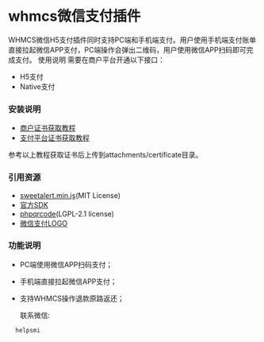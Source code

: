# whmcs微信支付插件
WHMCS微信H5支付插件同时支持PC端和手机端支付。用户使用手机端支付账单直接拉起微信APP支付，PC端操作会弹出二维码，用户使用微信APP扫码即可完成支付。
使用说明
需要在商户平台开通以下接口：
- H5支付
- Native支付

### 安装说明

* [商户证书获取教程](https://pay.weixin.qq.com/wiki/doc/apiv3_partner/open/pay/chapter2_6_1.shtml)
* [支付平台证书获取教程](https://pay.weixin.qq.com/wiki/doc/apiv3_partner/apis/wechatpay5_1.shtml)

参考以上教程获取证书后上传到attachments/certificate目录。

### 引用资源

* [sweetalert.min.js](https://sweetalert.js.org/)(MIT License)
* [官方SDK](https://github.com/wechatpay-apiv3/wechatpay-php)
* [phpqrcode](http://phpqrcode.sourceforge.net)(LGPL-2.1 license)
* [微信支付LOGO](https://pay.weixin.qq.com/static/material/brand.shtml)

### 功能说明
- PC端使用微信APP扫码支付；
- 手机端直接拉起微信APP支付；
- 支持WHMCS操作退款原路返还；

  联系微信:
```
  helpsmi
```
